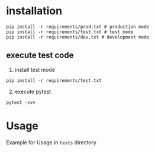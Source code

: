 # installation

```
pip install -r requirements/prod.txt # production mode
pip install -r requirements/test.txt # test mode
pip install -r requirements/dev.txt # development mode
```

## execute test code

1. install test mode

```
pip install -r requirements/test.txt
```

2. execute pytest

```
pytest -svv
```

# Usage

Example for Usage in `tests` directory
